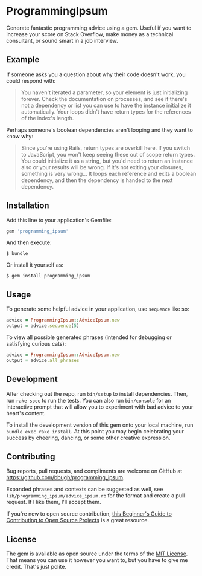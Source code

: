 # ProgrammingIpsum

Generate fantastic programming advice using a gem. Useful if you want to increase your score on Stack Overflow, make money as a technical consultant, or sound smart in a job interview.

## Example

If someone asks you a question about why their code doesn't work, you could respond with:

> You haven't iterated a parameter, so your element is just initializing forever. Check the documentation on processes, and see if there's not a dependency or list you can use to have the instance initialize it automatically. Your loops didn't have return types for the references of the index's length.

Perhaps someone's boolean dependencies aren't looping and they want to know why:

> Since you're using Rails, return types are overkill here. If you switch to JavaScript, you won't keep seeing these out of scope return types. You could initialize it as a string, but you'd need to return an instance also or your results will be wrong. If it's not exiting your closures, something is very wrong... It loops each reference and exits a boolean dependency, and then the dependency is handed to the next dependency.

## Installation

Add this line to your application's Gemfile:

```ruby
gem 'programming_ipsum'
```

And then execute:

    $ bundle

Or install it yourself as:

    $ gem install programming_ipsum

## Usage

To generate some helpful advice in your application, use `sequence` like so:

```ruby
advice = ProgrammingIpsum::AdviceIpsum.new
output = advice.sequence(5)
```

To view all possible generated phrases (intended for debugging or satisfying curious cats):

```ruby
advice = ProgrammingIpsum::AdviceIpsum.new
output = advice.all_phrases
```

## Development

After checking out the repo, run `bin/setup` to install dependencies. Then, run `rake spec` to run the tests. You can also run `bin/console` for an interactive prompt that will allow you to experiment with bad advice to your heart's content.

To install the development version of this gem onto your local machine, run `bundle exec rake install`. At this point you may begin celebrating your success by cheering, dancing, or some other creative expression.

## Contributing

Bug reports, pull requests, and compliments are welcome on GitHub at https://github.com/bbugh/programming_ipsum.

Expanded phrases and contexts can be suggested as well, see `lib/programming_ipsum/advice_ipsum.rb` for the format and create a pull request. If I like them, I'll accept them.

If you're new to open source contribution, [this Beginner's Guide to Contributing to Open Source Projects](https://blog.newrelic.com/2014/05/05/open-source_gettingstarted/) is a great resource.

## License

The gem is available as open source under the terms of the [MIT License](http://opensource.org/licenses/MIT). That means you can use it however you want to, but you have to give me credit. That's just polite.
